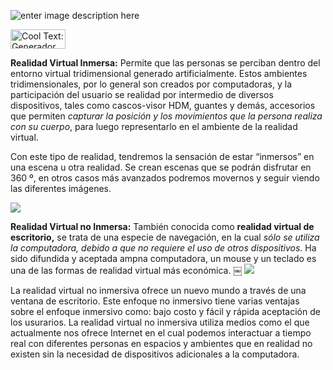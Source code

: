 ![enter image description here](https://images.cooltext.com/5136750.png)

<a href="http://es.cooltext.com" target="_top"><img src="https://cooltext.com/images/ct_button.gif" width="88" height="31" alt="Cool Text: Generador de Logotipos y Gráficos." /></a>

**Realidad Virtual Inmersa:** Permite que las personas se perciban dentro del entorno virtual tridimensional generado artificialmente. Estos ambientes tridimensionales, por lo general son creados por computadoras, y la participación del usuario se realidad por intermedio de diversos dispositivos, tales como cascos-visor HDM, guantes y demás, accesorios que permiten _capturar la posición y los movimientos que la persona realiza con su cuerpo_, para luego representarlo en el ambiente de la realidad virtual.

Con este tipo de realidad, tendremos la sensación de estar “inmersos” en una escena u otra realidad. Se crean escenas que se podrán disfrutar en 360 º, en otros casos más avanzados podremos movernos y seguir viendo las diferentes imágenes.

![](https://media.giphy.com/media/NpFGEl25Gofv2/giphy.gif)

**Realidad Virtual no Inmersa:** También conocida como **realidad virtual de escritorio,** se trata de una especie de navegación, en la cual *sólo se utiliza la computadora, debido a que no requiere el uso de otros dispositivos*. Ha sido difundida y aceptada ampna computadora, un mouse y un teclado es una de las formas de realidad virtual más económica.
￼
![](http://www.motoresapleno.com.ar/wp-content/uploads/2014/09/Ford-presento-en-Australia-un-nuevo-centro-de-realidad-virtual-para-el-dise%C3%B1o-de-sus-vehiculos.jpg)

La realidad virtual no inmersiva ofrece un nuevo mundo a través de una ventana de escritorio. Este enfoque no inmersivo tiene varias ventajas sobre el enfoque inmersivo como: bajo costo y fácil y rápida aceptación de los usurarios. La realidad virtual no inmersiva utiliza medios como el que actualmente nos ofrece Internet en el cual podemos interactuar a tiempo real con diferentes personas en espacios y ambientes que en realidad no existen sin la necesidad de dispositivos adicionales a la computadora.
